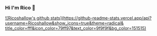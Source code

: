 ### Hi I'm Rico 👋

[![Ricoshallow's github stats](https://github-readme-stats.vercel.app/api?username=Ricoshallow&show_icons=true&theme=radical&
title_color=fff&icon_color=79ff97&text_color=9f9f9f&bg_color=151515)](https://github.com/Ricoshallow/Ricoshallow)

<!--
**Ricoshallow/Ricoshallow** is a ✨ _special_ ✨ repository because its `README.md` (this file) appears on your GitHub profile.

Here are some ideas to get you started:

- 🔭 I’m currently working on ...
- 🌱 I’m currently learning ...
- 👯 I’m looking to collaborate on ...
- 🤔 I’m looking for help with ...
- 💬 Ask me about ...
- 📫 How to reach me: ...
- 😄 Pronouns: ...
- ⚡ Fun fact: ...
-->
